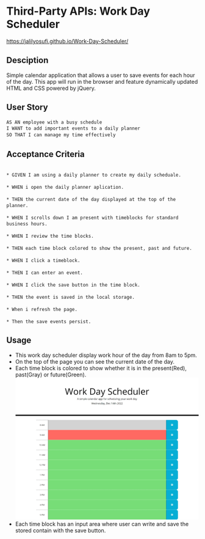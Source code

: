 # Third-Party APIs: Work Day Scheduler
https://jalilyosufi.github.io/Work-Day-Scheduler/
## Desciption

Simple calendar application that allows a user to save events for each hour of the day. This app will run in the browser and feature dynamically updated HTML and CSS powered by jQuery.

## User Story

```md
AS AN employee with a busy schedule
I WANT to add important events to a daily planner
SO THAT I can manage my time effectively
```

## Acceptance Criteria

```

* GIVEN I am using a daily planner to create my daily scheduale.

* WHEN i open the daily planner aplication.

* THEN the current date of the day displayed at the top of the planner.

* WHEN I scrolls down I am present with timeblocks for standard business hours.
 
* WHEN I review the time blocks.

* THEN each time block colored to show the present, past and future.
 
* WHEN I click a timeblock.

* THEN I can enter an event.

* WHEN I click the save button in the time block.

* THEN the event is saved in the local storage.

* When i refresh the page.

* Then the save events persist.
```

## Usage
- This work day scheduler display work hour of the day from 8am to 5pm.
- On the top of the page you can see the current date of the day.
- Each time block is colored to show whether it is in the present(Red), past(Gray) or future(Green).
![Alt text](images/Web%20capture_14-12-2022_9480_127.0.0.1.jpeg)
- Each time block has an input area where user can write and save the stored contain with the save button.
